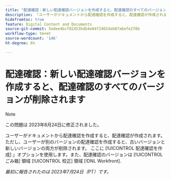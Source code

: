 ```yaml
---
title: "配達確認：新しい配達確認バージョンを作成すると、配達確認のすべてのバージョンが削除されます"
description: 「ユーザーがドキュメントから配達確認を作成すると、配達確認が作成されます。 ただし、ユーザーが別のバージョンの配達確認を作成すると、古いバージョンと新しいバージョンの両方が削除されます。 ここに [!UICONTROL 配達確認を作成] 」オプションを使用します。また、配達確認のバージョンは [!UICONTROL ごみ箱] 領域 [!UICONTROL 校正] 領域 [!DNL Workfront]."
hidefromtoc: true
feature: Digital Content and Documents
source-git-commit: 5edee4bcf02453bdb4e84f24024ab87a6efe2f8b
workflow-type: tm+mt
source-wordcount: '146'
ht-degree: 6%

---
```



# 配達確認：新しい配達確認バージョンを作成すると、配達確認のすべてのバージョンが削除されます

<!--WF and WFP TOCs-->

>[!NOTE]
>
>この問題は 2023年8月24日に修正されました。

ユーザーがドキュメントから配達確認を作成すると、配達確認が作成されます。 ただし、ユーザーが別のバージョンの配達確認を作成すると、古いバージョンと新しいバージョンの両方が削除されます。 ここに [!UICONTROL 配達確認を作成] 」オプションを使用します。また、配達確認のバージョンは [!UICONTROL ごみ箱] 領域 [!UICONTROL 校正] 領域 [!DNL Workfront].

_最初に報告されたのは 2023年7月24日（PT）です。_

